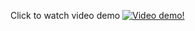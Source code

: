 Click to watch video demo
[![Video demo!](https://img.youtube.com/vi/D-bC6zQUdSM/0.jpg)](https://youtu.be/D-bC6zQUdSM)
